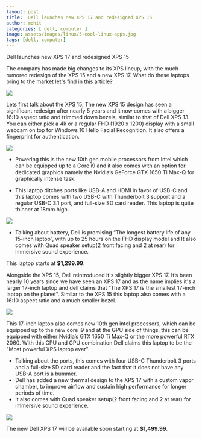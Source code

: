 ```yaml
---
layout: post
title:  Dell launches new XPS 17 and redesigned XPS 15
author: mohit
categories: [ dell, computer ]
image: assets/images/linux/5-cool-linux-apps.jpg
tags: [dell, computer]
---
```


Dell launches new XPS 17 and redesigned XPS 15

The company has made big changes to its XPS lineup, with the much-rumored redesign of the XPS 15 and a new XPS 17.
What do these laptops bring to the market let's find in this article?

![]({{site.baseurl}}/assets/images/dell/dell-xps-15-17.jpeg)

Lets first talk about the XPS 15, The new XPS 15 design has seen a significant redesign after nearly 5 years and it now comes with a bigger 16:10 aspect ratio and trimmed down bezels, similar to that of Dell XPS 13.
You can either pick a 4k or a regular FHD (1920 x 1200) display with a small webcam on top for Windows 10 Hello Facial Recognition. It also offers a fingerprint for authentication.

![]({{site.baseurl}}/assets/images/dell/dell-xps-15-17-display.jpeg)

+ Powering this is the new 10th gen mobile processors from Intel which can be equipped up to a Core i9 and it also comes with an option for dedicated graphics namely the  Nvidia’s GeForce GTX 1650 Ti Max-Q for graphically intense task.

+ This laptop ditches ports like USB-A and HDMI in favor of USB-C and this laptop comes with two USB-C with Thunderbolt 3 support and a regular USB-C 3.1 port, and full-size SD card reader. This laptop is quite thinner at 18mm high.

![]({{site.baseurl}}/assets/images/dell/dell-xps-15-17-ports.jpg)

+ Talking about battery, Dell is promising “The longest battery life of any 15-inch laptop”, with up to 25 hours on the FHD display model and It also comes with Quad speaker setup(2 front facing and 2 at rear) for immersive sound experience. 

This laptop starts at **$1,299.99**.

Alongside the XPS 15, Dell reintroduced it's slightly bigger XPS 17. It’s been nearly 10 years since we have seen an XPS 17 and as the name implies it's a larger 17-inch laptop and dell claims that “The XPS 17 is the smallest 17-inch laptop on the planet”. 
Similar to the XPS 15 this laptop also comes with a 16:10 aspect ratio and a much smaller bezel.

![]({{site.baseurl}}/assets/images/dell/dell-xps-15-17-17.jpeg)

This 17-inch laptop also comes new 10th gen intel processors, which can be equipped up to the new core i9 and at the GPU side of things, this can be equipped with either Nvidia’s GTX 1650 Ti Max-Q or the more powerful RTX 2060. With this CPU and GPU combination Dell claims this laptop to be the "Most powerful XPS laptop ever".

+ Talking about the ports, this comes with four USB-C Thunderbolt 3 ports and a full-size SD card reader and the fact that it does not have any USB-A port is a bummer. 
+ Dell has added a new thermal design to the XPS 17 with a custom vapor chamber, to improve airflow and sustain high performance for longer periods of time.
+ It also comes with Quad speaker setup(2 front facing and 2 at rear) for immersive sound experience.

![]({{site.baseurl}}/assets/images/dell/dell-xps-15-17-speakers.jpeg)

The new Dell XPS 17 will be available soon starting at **$1,499.99**.
